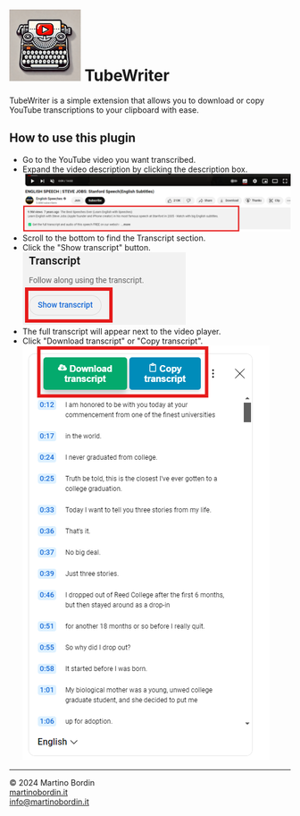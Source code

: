 # ![logo](images/logo-128x128.png) TubeWriter

TubeWriter is a simple extension that allows you to download or copy YouTube transcriptions to your clipboard with ease.

## How to use this plugin

- Go to the YouTube video you want transcribed.
- Expand the video description by clicking the description box.
  ![Expand description](images/step-1.png)
- Scroll to the bottom to find the Transcript section.
- Click the "Show transcript" button.
  ![Show transcript](images/step-2.png)
- The full transcript will appear next to the video player.
- Click "Download transcript" or "Copy transcript".
  ![Download or copy transcript](images/step-3.png)

---

© 2024 Martino Bordin  
[martinobordin.it](https://www.martinobordin.it)  
[info@martinobordin.it](mailto:info@martinobordin.it)
